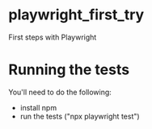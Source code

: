 # playwright_first_try
 First steps with Playwright

 # Running the tests
 You'll need to do the following:
 - install npm
 - run the tests ("npx playwright test")
